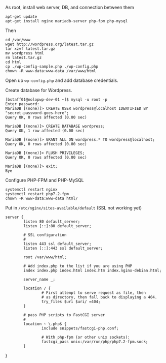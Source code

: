 As root, install web server, DB, and connection between them

    apt-get update
    apt-get install nginx mariadb-server php-fpm php-mysql

Then

    cd /var/www
    wget http://wordpress.org/latest.tar.gz
    tar xzvf latest.tar.gz
    mv wordpress html
    rm latest.tar.gz
    cd html
    cp ./wp-config-sample.php ./wp-config.php
    chown -R www-data:www-data /var/www/html

Open up `wp-config.php` and add database credentials.

Create database for Wordpress.

    [bstaff01@nolopwp-dev-01 ~]$ mysql -u root -p
    Enter password:
    MariaDB [(none)]> CREATE USER wordpress@localhost IDENTIFIED BY "secret-password-goes-here";
    Query OK, 0 rows affected (0.00 sec)

    MariaDB [(none)]> CREATE DATABASE wordpress;
    Query OK, 1 row affected (0.00 sec)

    MariaDB [(none)]> GRANT ALL ON wordpress.* TO wordpress@localhost;
    Query OK, 0 rows affected (0.00 sec)

    MariaDB [(none)]> FLUSH PRIVILEGES;
    Query OK, 0 rows affected (0.00 sec)

    MariaDB [(none)]> exit;
    Bye

Configure PHP-FPM and PHP-MySQL

    systemctl restart nginx
    systemctl restart php7.2-fpm
    chown -R www-data:www-data html/

Put in `/etc/nginx/sites-available/default`
(SSL not working yet)

    server {
            listen 80 default_server;
            listen [::]:80 default_server;

            # SSL configuration
            #
            listen 443 ssl default_server;
            listen [::]:443 ssl default_server;

            root /var/www/html;

            # Add index.php to the list if you are using PHP
            index index.php index.html index.htm index.nginx-debian.html;

            server_name _;

            location / {
                    # First attempt to serve request as file, then
                    # as directory, then fall back to displaying a 404.
                    try_files $uri $uri/ =404;
            }

            # pass PHP scripts to FastCGI server
            #
            location ~ \.php$ {
                    include snippets/fastcgi-php.conf;

                    # With php-fpm (or other unix sockets):
                    fastcgi_pass unix:/var/run/php/php7.2-fpm.sock;
            }
}
